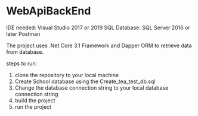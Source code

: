 # WebApiBackEnd

IDE needed: Visual Studio 2017 or 2019
SQL Database: SQL Server 2016 or later
Postman


The project uses .Net Core 3.1 Framework and Dapper ORM to retrieve data from database.


steps to run:
1. clone the repository to your local machine
2. Create School database using the Create_tea_test_db.sql
3. Change the database connection string to your local database connection string
4. build the project
5. run the project
